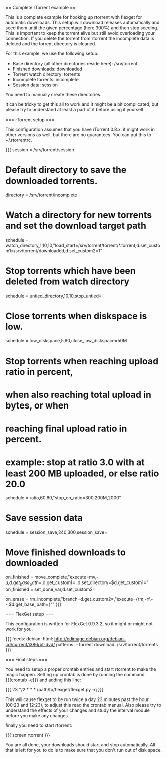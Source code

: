 
== Complete rTorrent example ==

This is a complete example for hooking up rtorrent with flexget for automatic downloads. This setup will download releases automatically and seed them until the given percentage (here 300%) and then stop seeding. This is important to keep the torrent alive but still avoid overloading your connection. If you delete the torrent from rtorrent the incomplete data is deleted and the torrent directory is cleaned.

For this example, we use the following setup:
 * Base directory (all other directories reside here): /srv/torrent
 * Finished downloads: downloaded
 * Torrent watch directory: torrents
 * Incomplete torrents: incomplete
 * Session data: session

You need to manually create these directories.

It can be tricky to get this all to work and it might be a bit complicated, but please try to understand at least a part of it before using it yourself.

=== rTorrent setup ===

This configuration assumes that you have rTorrent 0.8.x. it might work in other versions as well, but there are no guarantees. You can put this to ~/.rtorrentrc.

{{{
session = /srv/torrent/session

# Default directory to save the downloaded torrents.
directory = /srv/torrent/incomplete


# Watch a directory for new torrents and set the download target path
schedule = watch_directory_1,10,10,"load_start=/srv/torrent/torrent/*.torrent,d.set_custom1=/srv/torrent/downloaded,d.set_custom2=1"

# Stop torrents which have been deleted from watch directory
schedule = untied_directory,10,10,stop_untied=

# Close torrents when diskspace is low.
schedule = low_diskspace,5,60,close_low_diskspace=50M

# Stop torrents when reaching upload ratio in percent,
# when also reaching total upload in bytes, or when
# reaching final upload ratio in percent.
# example: stop at ratio 3.0 with at least 200 MB uploaded, or else ratio 20.0
schedule = ratio,60,60,"stop_on_ratio=300,200M,2000"

# Save session data
schedule = session_save,240,300,session_save=

# Move finished downloads to downloaded
on_finished = move_complete,"execute=mv,-u,$d.get_base_path=,$d.get_custom1= ;d.set_directory=$d.get_custom1="
on_finished = set_done_var,d.set_custom2=

on_erase = rm_incomplete,"branch=d.get_custom2=,\"execute={rm,-rf,--,$d.get_base_path=}\""
}}}

=== FlexGet setup ===

This configuration is written for FlexGet 0.9.3.2, so it might or might not work for you.

{{{
feeds:
  debian:
    html: http://cdimage.debian.org/debian-cd/current/i386/bt-dvd/
    patterns:
      - torrent
    download: /srv/torrent/torrents
}}}

=== Final steps ===

You need to setup a proper crontab entries and start rtorrent to make the magic happen. Setting up crontab is done by running the command {{{crontab -e}}} and adding this line:

{{{
23 */2 * * * /path/to/flexget/flexget.py -q
}}}

This will cause flexget to be run twice a day 23 minutes past the hour (00:23 and 12:23), to adjust this read the crontab manual. Also please try to understand the effects of your changes and study the interval module before you make any changes.

finally you need to start rtorrent:

{{{
screen rtorrent
}}}

You are all done, your downloads should start and stop automatically. All that is left for you to do is to make sure that you don't run out of disk space. 
